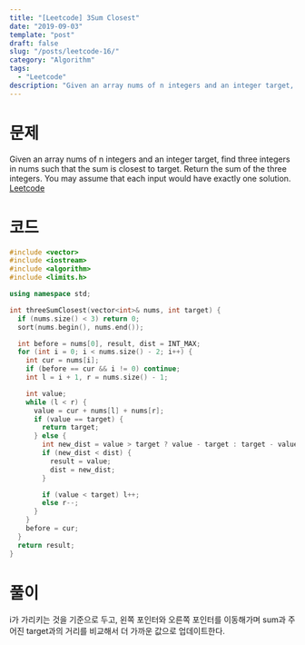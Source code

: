 ```yaml
---
title: "[Leetcode] 3Sum Closest"
date: "2019-09-03"
template: "post"
draft: false
slug: "/posts/leetcode-16/"
category: "Algorithm"
tags:
  - "Leetcode"
description: "Given an array nums of n integers and an integer target, find three integers in nums such that the sum is closest to target."
---
```


# 문제

Given an array nums of n integers and an integer target, find three integers in nums such that the sum is closest to target. Return the sum of the three integers. You may assume that each input would have exactly one solution. [Leetcode](https://leetcode.com/problems/3sum-closest/)

# 코드

```c++
#include <vector>
#include <iostream>
#include <algorithm>
#include <limits.h>

using namespace std;

int threeSumClosest(vector<int>& nums, int target) {
  if (nums.size() < 3) return 0;
  sort(nums.begin(), nums.end());

  int before = nums[0], result, dist = INT_MAX;
  for (int i = 0; i < nums.size() - 2; i++) { 
    int cur = nums[i];
    if (before == cur && i != 0) continue;
    int l = i + 1, r = nums.size() - 1;

    int value;
    while (l < r) {
      value = cur + nums[l] + nums[r];
      if (value == target) {
        return target;
      } else {
        int new_dist = value > target ? value - target : target - value;
        if (new_dist < dist) {
          result = value;
          dist = new_dist;
        }

        if (value < target) l++;
        else r--;
      }
    }
    before = cur;
  }
  return result;
}
```

# 풀이

i가 가리키는 것을 기준으로 두고, 왼쪽 포인터와 오른쪽 포인터를 이동해가며 sum과 주어진 target과의 거리를 비교해서 더 가까운 값으로 업데이트한다.
